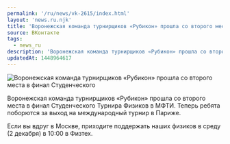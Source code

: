```yaml
---
permalink: '/ru/news/vk-2615/index.html'
layout: 'news.ru.njk'
title: 'Воронежская команда турнирщиков «Рубикон» прошла со второго места в финал Студенческого Турнира'
source: ВКонтакте
tags:
  - news_ru
description: 'Воронежская команда турнирщиков «Рубикон» прошла со второго места в финал Студенческого'
updatedAt: 1448964617
---
```

![Воронежская команда турнирщиков «Рубикон» прошла со второго места в финал Студенческого](https://sun9-20.userapi.com/impf/c633522/v633522484/1cc6/TGfaVl77KT8.jpg?size=1280x765&quality=96&proxy=1&sign=6e27f5571311a69b924941d0dfdde88b&c_uniq_tag=TpSnUF_VCNfz4M2aCRLi1qn_vdtdJxp98NRSt0xrb80&type=album)

Воронежская команда турнирщиков «Рубикон» прошла со второго места в финал Студенческого Турнира Физиков в МФТИ. Теперь ребята поборются за выход на международный турнир в Париже.

Если вы вдруг в Москве, приходите поддержать наших физиков в среду (2 декабря) в 10:00 в Физтех.
